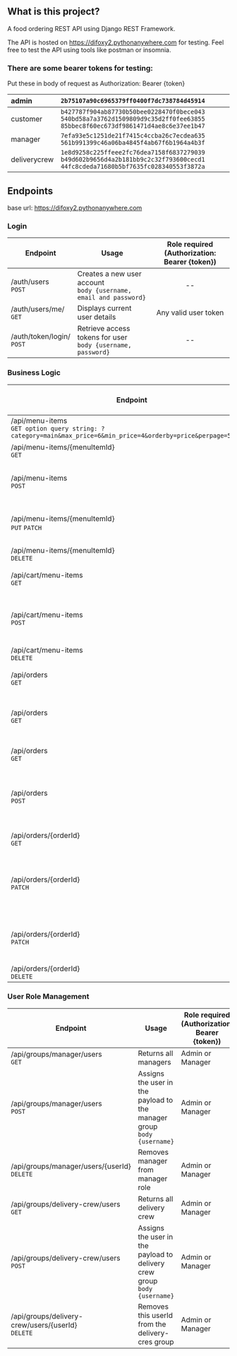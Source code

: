 ## What is this project?

A food ordering REST API using Django REST Framework. 

The API is hosted on https://difoxy2.pythonanywhere.com for testing. Feel free to test the API using tools like postman or insomnia.

### There are some bearer tokens for testing:

Put these in body of request as Authorization: Bearer {token}

| admin        | `2b75107a90c6965379ff0400f7dc738784d45914`                                                                                           |
| :----------- | :------------------------------------------------------------------------------------------------------------------------------------- |
| customer     | `b427787f904ab87730b50bee0228470f0bece043`	`540bd58a7a3762d1509809d9c35d2ff0fee63855`	`85bbec8f60ec673df9861471d4ae8c6e37ee1b47` |
| manager      | `7efa93e5c1251de21f7415c4ccba26c7ecdea635`	`561b991399c46a06ba4845f4ab67f6b1964a4b3f`                                              |
| deliverycrew | `1e8d9258c225ffeee2fc76dea7158f6837279039`	`b49d602b9656d4a2b181bb9c2c32f793600cecd1`	`44fc8cdeda71680b5bf7635fc028340553f3872a` |

## Endpoints

base url: https://difoxy2.pythonanywhere.com

### Login

| Endpoint                         | Usage                                                                     | Role			required<br />(Authorization:			Bearer {token}) |
| -------------------------------- | ------------------------------------------------------------------------- | :----------------------------------------------------: |
| /auth/users<br />`POST`        | Creates			a new user account<br />`body {username, email and password}` |                           --                           |
| /auth/users/me/<br />`GET`     | Displays			current user details                                           |                 Any			valid user token                 |
| /auth/token/login/<br />`POST` | Retrieve			access tokens for user<br />`body {username, password}`      |                           --                           |



### Business Logic

| Endpoint                                                                                                               | Usage                                                                                                  | Role			required<br />(Authorization:			Bearer {token} |
| ---------------------------------------------------------------------------------------------------------------------- | ------------------------------------------------------------------------------------------------------ | ----------------------------------------------------- |
| /api/menu-items<br />`GET option query string: ?category=main&max_price=6&min_price=4&orderby=price&perpage=5&page2` | Lists			all menu items                                                                                 | --                                                    |
| /api/menu-items/{menuItemId}<br />`GET`                                                                              | Lists			single menu item                                                                               | --                                                    |
| /api/menu-items<br />`POST`                                                                                          | Creates			a new menu item<br />`body {title, price, category_id}`                                    | Admin			or Manager                                    |
| /api/menu-items/{menuItemId}<br />`PUT` `PATCH`                                                                    | Updates			single menu item<br />`body {title, price, category_id}`                                   | Admin			or Manager                                    |
| /api/menu-items/{menuItemId}<br />`DELETE`                                                                           | Deletes			menu item                                                                                    | Admin			or Manager                                    |
| /api/cart/menu-items<br />`GET`                                                                                      | Returns			items in cart for current user                                                               | Customer                                              |
| /api/cart/menu-items<br />`POST`                                                                                     | Adds			the menu itemsto			cart of			current user<br /> `body {menuitem_id, quantity}`                | Customer                                              |
| /api/cart/menu-items<br />`DELETE`                                                                                   | Empty			cartof			current user                                                                          | Customer                                              |
| /api/orders<br />`GET`                                                                                               | Returns			all orders created by current user                                                           | Customer                                              |
| /api/orders<br />`GET`                                                                                               | Returns			all orderswith			“delivery_crew” field =			current delivery crew                           | Delivery			crew                                       |
| /api/orders<br />`GET`                                                                                               | Returns			all orders of all users                                                                      | Admin			or Manager                                    |
| /api/orders<br />`POST`                                                                                              | Creates			a new order from current			cart items, will remove all items in cart                         | Customer                                              |
| /api/orders/{orderId}<br />`GET`                                                                                     | Returns			all items for this order id.                                                                 | Customer			who created the order                      |
| /api/orders/{orderId}<br />`PATCH`                                                                                   | Update			“delivery_crew”			or “status”			field of this order<br />`body {delivery_crew, status}` | Manager                                               |
| /api/orders/{orderId}<br />`PATCH`                                                                                   | Update			“status”			field of this order<br />`body {delivery_crew, status}`                        | Delivery			crewassigned			to this order               |
| /api/orders/{orderId}<br />`DELETE`                                                                                  | Delete			order                                                                                         | Manager                                               |



### User Role Management

| Endpoint                                                 | Usage                                                                             | Role			required <br />(Authorization:			Bearer {token}) |
| -------------------------------------------------------- | --------------------------------------------------------------------------------- | ------------------------------------------------------- |
| /api/groups/manager/users<br />`GET`                   | Returns			all managers                                                            | Admin			or Manager                                      |
| /api/groups/manager/users<br />`POST`                  | Assigns			the user in the payload to the manager group<br />`body {username}`   | Admin			or Manager                                      |
| /api/groups/manager/users/{userId}<br />`DELETE`       | Removes			manager			from manager role                                             | Admin			or Manager                                      |
| /api/groups/delivery-crew/users<br />`GET`             | Returns			all delivery crew                                                       | Admin			or Manager                                      |
| /api/groups/delivery-crew/users<br />`POST`            | Assigns			the user in the payload to delivery crew group<br />`body {username}` | Admin			or Manager                                      |
| /api/groups/delivery-crew/users/{userId}<br />`DELETE` | Removes			this userId from the delivery-cres group                                | Admin			or Manager                                      |
